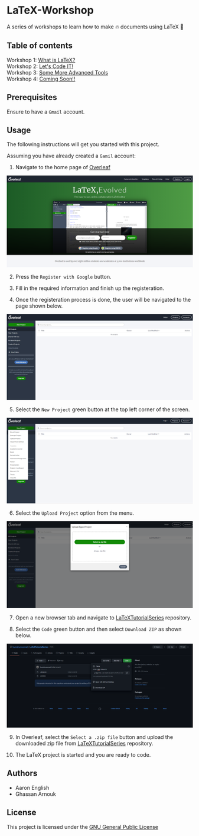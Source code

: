 # LaTeX-Workshop

A series of workshops to learn how to make :fire: documents using LaTeX :green_book: 

## Table of contents

Workshop 1: [What is LaTeX?](https://github.com/humdrumcomet/LaTeXIntroduction)\
Workshop 2: [Let's Code IT!](https://github.com/humdrumcomet/LaTeXCodingSession)\
Workshop 3: [Some More Advanced Tools](https://github.com/humdrumcomet/LaTeXAdvancedWorkshop)\
Workshop 4: [Coming Soon!!]()

## Prerequisites

Ensure to have a `Gmail` account.

## Usage

The following instructions will get you started with this project.

Assuming you have already created a `Gamil` account:

1. Navigate to the home page of [Overleaf](https://www.overleaf.com/)

![attributes](img/overleafHomePage.png)

2. Press the `Register with Google` button.

3. Fill in the required information and finish up the registeration.

4. Once the registeration process is done, the user will be navigated to the page shown below.

![attributes](img/overleafProjectPage.png)

5. Select the `New Project` green button at the top left corner of the screen.

![attributes](img/overleafUploadProject.png)

6. Select the `Upload Project` option from the menu.

![attributes](img/selectazip.png)

7. Open a new browser tab and navigate to [LaTeXTutorialSeries](https://github.com/humdrumcomet/LaTeXTutorialSeries) repository.

8. Select the `Code` green button and then select `Download ZIP` as shown below.

![attributes](img/downloadZip.png)

9. In Overleaf, select the `Select a .zip file` button and upload the downloaded zip file from [LaTeXTutorialSeries](https://github.com/humdrumcomet/LaTeXTutorialSeries) repository.

10. The LaTeX project is started and you are ready to code.

## Authors

* Aaron English
* Ghassan Arnouk

## License

This project is licensed under the [GNU General Public License](LICENSE)

[LICENSE]: https://github.com/humdrumcomet/LaTeXTutorialSeries/blob/main/LICENSE
